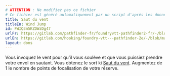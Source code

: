 ```yaml
---
# ATTENTION : Ne modifiez pas ce fichier
# Ce fichier est généré automatiquement par un script d'après les données du module Foundry VTT officiel et de sa traduction
title: Saut du vent
titleEn: Wind Jump
id: FWIQ3m5KZDWzDg47
urlFr: https://gitlab.com/pathfinder-fr/foundryvtt-pathfinder2-fr/-/blob/master/data/feats/FWIQ3m5KZDWzDg47.htm
urlEn: https://gitlab.com/hooking/foundry-vtt---pathfinder-2e/-/blob/master/packs/data/feats.db/wind-jump.json
layout: dons
---
```

Vous invoquez le vent pour qu’il vous soulève et que vous puissiez prendre votre envol en sautant. Vous obtenez le sort ki [Saut du vent](../sorts/saut-du-vent.html). Augmentez de 1 le nombre de points de focalisation de votre réserve.
